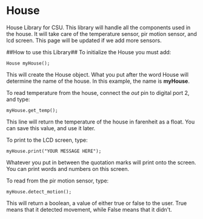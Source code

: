 # House #
House Library for CSU.
This library will handle all the components used in the house. It will take care of the temperature sensor, pir motion sensor, and lcd screen. This page will be updated if we add more sensors.

##How to use this Library##
To initialize the House you must add:
```
House myHouse();
```

This will create the House object. What you put after the word House will determine the name of the house. In this example, the name is **myHouse**.

To read temperature from the house, connect the *out* pin to digital port 2, and type:
```
myHouse.get_temp();
```

This line will return the temperature of the house in farenheit as a float. You can save this value, and use it later.

To print to the LCD screen, type:
```
myHouse.print("YOUR MESSAGE HERE");
```

Whatever you put in between the quotation marks will print onto the screen. You can print words and numbers on this screen.

To read from the pir motion sensor, type:
```
myHouse.detect_motion();
```

This will return a boolean, a value of either true or false to the user. True means that it detected movement, while False means that it didn't.
